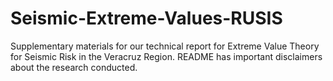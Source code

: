# Seismic-Extreme-Values-RUSIS
Supplementary materials for our technical report for Extreme Value Theory for Seismic Risk in the Veracruz Region. README has important disclaimers about the research conducted.
